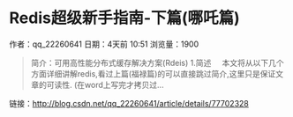 # Redis超级新手指南-下篇(哪吒篇)
作者：qq_22260641
日期：4天前 10:51
浏览量：1900
> 简介：可用高性能分布式缓存解决方案(Rdeis)
1.简述
    本文将从以下几个方面详细讲解redis,看过上篇(福禄篇)的可以直接跳过简介,这里只是保证文章的可读性.
(在word上写完才拷贝过...

 链接：http://blog.csdn.net/qq_22260641/article/details/77702328
